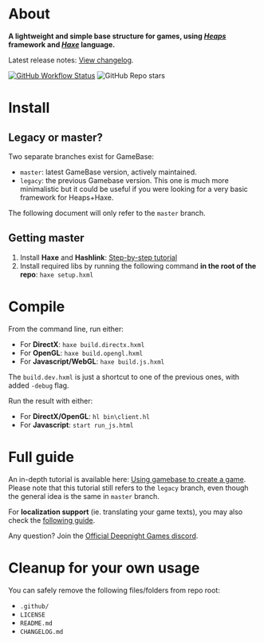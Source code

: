 # About

**A lightweight and simple base structure for games, using *[Heaps](https://heaps.io)* framework  and *[Haxe](https://haxe.org)* language.**

Latest release notes: [View changelog](CHANGELOG.md).

[![GitHub Workflow Status](https://img.shields.io/github/actions/workflow/status/deepnight/gameBase/test.js.yml)](https://github.com/deepnight/gameBase/actions/workflows/test.js.yml)
![GitHub Repo stars](https://img.shields.io/github/stars/deepnight/gameBase?label=%E2%98%85)

# Install

## Legacy or master?

Two separate branches exist for GameBase:

 - `master`: latest GameBase version, actively maintained.
 - `legacy`: the previous Gamebase version. This one is much more minimalistic but it could be useful if you were looking for a very basic framework for Heaps+Haxe.

The following document will only refer to the `master` branch.

## Getting master

 1. Install **Haxe** and **Hashlink**: [Step-by-step tutorial](https://deepnight.net/tutorial/a-quick-guide-to-installing-haxe/)
 2. Install required libs by running the following command **in the root of the repo**: `haxe setup.hxml`

# Compile

From the command line, run either:

 - For **DirectX**: `haxe build.directx.hxml`
 - For **OpenGL**: `haxe build.opengl.hxml`
 - For **Javascript/WebGL**: `haxe build.js.hxml`

The `build.dev.hxml` is just a shortcut to one of the previous ones, with added `-debug` flag.

Run the result with either:

 - For **DirectX/OpenGL**: `hl bin\client.hl`
 - For **Javascript**: `start run_js.html`

# Full guide

An in-depth tutorial is available here: [Using gamebase to create a game](https://deepnight.net/tutorial/using-my-gamebase-to-create-a-heaps-game/). Please note that this tutorial still refers to the `legacy` branch, even though the general idea is the same in `master` branch.

For **localization support** (ie. translating your game texts), you may also check the [following guide](https://deepnight.net/tutorial/part-4-localize-texts-using-po-files/).

Any question? Join the [Official Deepnight Games discord](https://deepnight.net/go/discord).

# Cleanup for your own usage

You can safely remove the following files/folders from repo root:

- `.github/`
- `LICENSE`
- `README.md`
- `CHANGELOG.md`
